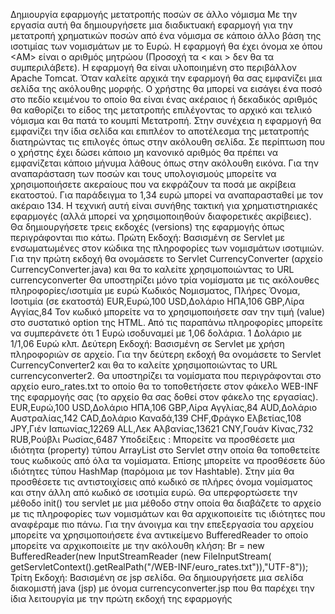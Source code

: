 Δημιουργία εφαρμογής μετατροπής ποσών σε άλλο νόμισμα
Με την εργασία αυτή θα δημιουργήσετε μια διαδικτυακή εφαρμογή για την μετατροπή χρηματικών
ποσών από ένα νόμισμα σε κάποιο άλλο βάση της ισοτιμίας των νομισμάτων με το Ευρώ. Η
εφαρμογή θα έχει όνομα xe<AM> όπου <ΑΜ> είναι ο αριθμός μητρώου (Προσοχή τα < και > δεν
θα τα συμπεριλάβετε).
Η εφαρμογή θα είναι υλοποιημένη στο περιβάλλον Apache Tomcat.
Όταν καλείτε αρχικά την εφαρμογή θα σας εμφανίζει μια σελίδα της ακόλουθης μορφής.
Ο χρήστης θα μπορεί να εισάγει ένα ποσό στο πεδίο κειμένου το οποίο θα είναι ένας ακέραιος ή
δεκαδικός αριθμός θα καθορίζει το είδος της μετατροπής επιλέγοντας το αρχικό και τελικό νόμισμα
και θα πατά το κουμπί Μετατροπή.
Στην συνέχεια η εφαρμογή θα εμφανίζει την ίδια σελίδα και επιπλέον το αποτέλεσμα της
μετατροπής διατηρώντας τις επιλογές όπως στην ακόλουθη σελίδα.
Σε περίπτωση που ο χρήστης έχει δώσει κάποιο μη κανονικό αριθμός θα πρέπει να εμφανίζεται
κάποιο μήνυμα λάθους όπως στην ακόλουθη εικόνα.
Για την αναπαράσταση των ποσών και τους υπολογισμούς μπορείτε να χρησιμοποιήσετε ακεραίους
που να εκφράζουν τα ποσά με ακρίβεια εκατοστού. Για παράδειγμα το 1,34 ευρώ μπορεί να
αναπαρασταθεί με τον ακέραιο 134. Η τεχνική αυτή είναι συνήθης τακτική για χρηματιστηριακές
εφαρμογές (αλλά μπορεί να χρησιμοποιηθούν διαφορετικές ακρίβειες).
Θα δημιουργήσετε τρεις εκδοχές (versions) της εφαρμογής όπως περιγράφονται πιο κάτω.
Πρώτη Εκδοχή: Βασισμένη σε Servlet με ενσωματωμένες στον κώδικα της πληροφορίες των
νομισμάτων ισοτιμιών.
Για την πρώτη εκδοχή θα ονομάσετε το Servlet CurrencyConverter (αρχείο CurrencyConverter.java)
και θα το καλείτε χρησιμοποιώντας το URL currencyconverter
Θα υποστηρίζει μόνο τρία νομίσματα με τις ακόλουθες πληροφορίες/ισοτιμία με ευρώ
Kωδικός Νομισματος, Πλήρες Όνομα, Ισοτιμία (σε εκατοστά)
EUR,Ευρώ,100
USD,Δολάριο ΗΠΑ,106
GBP,Λίρα Αγγίας,84
Τον κωδικό μπορείτε να το χρησιμοποιήσετε σαν την τιμή (value) στο συστατικό option της HTML.
Από τις παραπάνω πληροφορίες μπορείτε να συμπεράνετε ότι 1 Ευρώ ισοδυναμεί με 1,06 δολάρια.
1 Δολάριο με 1/1,06 Ευρώ κλπ.
Δεύτερη Εκδοχή: Βασισμένη σε Servlet με χρήση πληροφοριών σε αρχείο.
Για την δεύτερη εκδοχή θα ονομάσετε το Servlet CurrencyConverter2 και θα το καλείτε
χρησιμοποιώντας το URL currencyconverter2.
Θα υποστηρίζει τα νομίσματα που περιγράφονται στο αρχείο euro_rates.txt το οποίο θα το
τοποθετήσετε στον φάκελο WEB-INF της εφαρμογής σας (το αρχείο θα σας δοθεί στον φάκελο της
εργασίας).
EUR,Ευρώ,100
USD,Δολάριο ΗΠΑ,106
GBP,Λίρα Αγγλίας,84
AUD,Δολάριο Αυστραλίας,142
CAD,Δολάριο Καναδά,139
CHF,Φράγκο Ελβετίας,108
JPY,Γιέν Ιαπωνίας,12269
ALL,Λεκ Αλβανίας,13621
CNY,Γουάν Κίνας,732
RUB,Ρούβλι Ρωσίας,6487
Υποδείξεις :
Μπορείτε να προσθέσετε μια ιδιότητα (property) τύπου ArrayList στο Servlet στην οποία θα
τοποθετείτε τους κωδικούς από όλα τα νομίσματα. Επίσης μπορείτε να προσθέσετε δύο ιδιότητες
τύπου HashMap (παρόμοια με τον Hashtable). Στην μία θα προσθέσετε τις αντιστοιχίσεις από
κωδικό σε πλήρες όνομα νομίσματος και στην άλλη από κωδικό σε ισοτιμία ευρώ.
Θα υπερφορτώσετε την μέθοδο init() του servlet με μια μέθοδο στην οποία θα διαβάζετε το αρχείο
με τις πληροφορίες των νομισμάτων και θα αρχικοποιείτε τις ιδιότητες που αναφέραμε πιο πάνω.
Για την άνοιγμα και την επεξεργασία του αρχείου μπορείτε να χρησιμοποιήσετε ένα αντικείμενο
BufferedReader το οποίο μπορείτε να αρχικοποιείτε με την ακόλουθη κλήση:
Br = new BufferedReader(new InputStreamReader (new FileInputStream(
getServletContext().getRealPath("/WEB-INF/euro_rates.txt")),"UTF-8"));
Τρίτη Εκδοχή: Βασισμένη σε jsp σελίδα.
Θα δημιουργήσετε μια σελίδα διακομιστή java (jsp) με όνομα currencyconverter.jsp που θα παρέχει
την ίδια λειτουργία με την πρώτη εκδοχή της εφαρμογής
